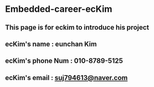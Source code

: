 # Embedded-career-ecKim
## This page is for eckim to introduce his project

## ecKim's name : eunchan Kim
## ecKim's phone Num : 010-8789-5125
## ecKim's email : suj794613@naver.com
